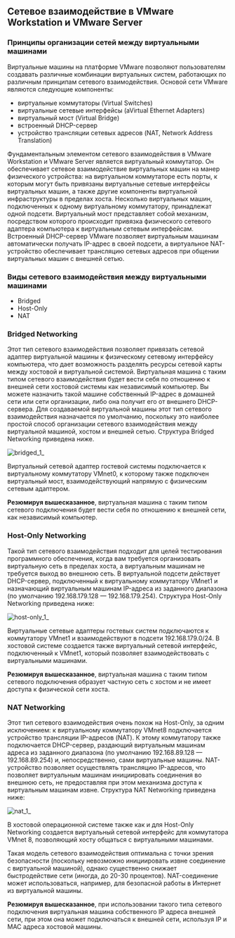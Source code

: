 ## Сетевое взаимодействие в VMware Workstation и VMware Server
###  Принципы организации сетей между виртуальными машинами

Виртуальные машины на платформе VMware позволяют пользователям создавать различные комбинации виртуальных систем, работающих по различным принципам сетевого взаимодействия. Основой сети VMware являются следующие компоненты:

* виртуальные коммутаторы (Virtual Switches)
* виртуальные сетевые интерфейсы (aVirtual Ethernet Adapters)
* виртуальный мост (Virtual Bridge)
* встроенный DHCP-сервер
* устройство трансляции сетевых адресов (NAT, Network Address Translation)

Фундаментальным элементом сетевого взаимодействия в VMware Workstation и VMware Server является виртуальный коммутатор. Он обеспечивает сетевое взаимодействие виртуальных машин на манер физического устройства: на виртуальном коммутаторе есть порты, к которым могут быть привязаны виртуальные сетевые интерфейсы виртуальных машин, а также другие компоненты виртуальной инфраструктуры в пределах хоста. Несколько виртуальных машин, подключенных к одному виртуальному коммутатору, принадлежат одной подсети. Виртуальный мост представляет собой механизм, посредством которого происходит привязка физического сетевого адаптера компьютера к виртуальным сетевым интерфейсам. Встроенный DHCP-сервер VMware позволяет виртуальным машинам автоматически получать IP-адрес в своей подсети, а виртуальное NAT-устройство обеспечивает трансляцию сетевых адресов при общении виртуальных машин с внешней сетью.

### Виды сетевого взаимодействия между виртуальными машинами
* Bridged
* Host-Only
* NAT

### Bridged Networking
Этот тип сетевого взаимодействия позволяет привязать сетевой адаптер виртуальной машины к физическому сетевому интерфейсу компьютера, что дает возможность разделять ресурсы сетевой карты между хостовой и виртуальной системой. Виртуальная машина с таким типом сетевого взаимодействия будет вести себя по отношению к внешней сети хостовой системы как независимый компьютер. Вы можете назначить такой машине собственный IP-адрес в домашней сети или сети организации, либо она получит его от внешнего DHCP-сервера. Для создаваемой виртуальной машины этот тип сетевого взаимодействия назначается по умолчанию, поскольку это наиболее простой способ организации сетевого взаимодействия между виртуальной машиной, хостом и внешней сетью. Структура Bridged Networking приведена ниже.

![bridged_1_](/uploads/e23a6293ce48124dd2be9616aea0d60b/bridged_1_.jpg)

Виртуальный сетевой адаптер гостевой системы подключается к виртуальному коммутатору VMnet0, к которому также подключен виртуальный мост, взаимодействующий напрямую с физическим сетевым адаптером.

**Резюмируя вышесказанное**, виртуальная машина с таким типом сетевого подключения будет вести себя по отношению к внешней сети, как независимый компьютер.

### Host-Only Networking
Такой тип сетевого взаимодействия подходит для целей тестирования программного обеспечения, когда вам требуется организовать виртуальную сеть в пределах хоста, а виртуальным машинам не требуется выход во внешнюю сеть. В виртуальной подсети действует DHCP-сервер, подключенный к виртуальному коммутатору VMnet1 и назначающий виртуальным машинам IP-адреса из заданного диапазона (по умолчанию 192.168.179.128 — 192.168.179.254). Структура Host-Only Networking приведена ниже:

![host-only_1_](/uploads/670f387ff0054ed63523fd44d1928c64/host-only_1_.jpg)

Виртуальные сетевые адаптеры гостевых систем подключаются к коммутатору VMnet1 и взаимодействуют в подсети 192.168.179.0/24. В хостовой системе создается также виртуальный сетевой интерфейс, подключенный к VMnet1, который позволяет взаимодействовать с виртуальными машинами.

**Резюмируя вышесказанное**, виртуальная машина с таким типом сетевого подключения образует частную сеть с хостом и не имеет доступа к физической сети хоста.

### NAT Networking


Этот тип сетевого взаимодействия очень похож на Host-Only, за одним исключением: к виртуальному коммутатору VMnet8 подключается устройство трансляции IP-адресов (NAT). К этому коммутатору также подключается DHCP-сервер, раздающий виртуальным машинам адреса из заданного диапазона (по умолчанию 192.168.89.128 — 192.168.89.254) и, непосредственно, сами виртуальные машины. NAT-устройство позволяет осуществлять трансляцию IP-адресов, что позволяет виртуальным машинам инициировать соединения во внешнюю сеть, не предоставляя при этом механизма доступа к виртуальным машинам извне. Структура NAT Networking приведена ниже:

![nat_1_](/uploads/c192bb064bb5c89ed67f48de62591c26/nat_1_.jpg)


В хостовой операционной системе также как и для Host-Only Networking создается виртуальный сетевой интерфейс для коммутатора VMnet 8, позволяющий хосту общаться с виртуальными машинами.

Такая модель сетевого взаимодействия оптимальна с точки зрения безопасности (поскольку невозможно инициировать извне соединение с виртуальной машиной), однако существенно снижает быстродействие сети (иногда, до 20-30 процентов). NAT-соединение может использоваться, например, для безопасной работы в Интернет из виртуальной машины.

**Резюмируя вышесказанное**, при использовании такого типа сетевого подключения виртуальная машина собственного IP адреса внешней сети, при этом она может подключаться к внешней сети, используя IP и MAC адреса хостовой машины.